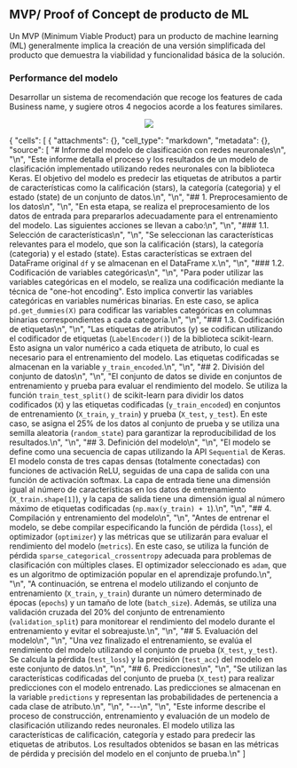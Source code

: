 
## MVP/ Proof of Concept de producto de ML 

Un MVP (Minimum Viable Product) para un producto de machine learning (ML) generalmente implica la creación de una versión simplificada del producto que demuestra la viabilidad y funcionalidad básica de la solución.

### Performance del modelo

Desarrollar un sistema de recomendación que recoge los features de cada  Business name, y sugiere otros 4 negocios acorde a los features similares.

<p align="center">
  <img src="https://github.com/AgustinBalcaza/PF_GOOGLE_YELP/blob/main/ML_Recomendaci%C3%B3n/ML_RECOMEN.png">
</p>


{
 "cells": [
  {
   "attachments": {},
   "cell_type": "markdown",
   "metadata": {},
   "source": [
    "# Informe del modelo de clasificación con redes neuronales\n",
    "\n",
    "Este informe detalla el proceso y los resultados de un modelo de clasificación implementado utilizando redes neuronales con la biblioteca Keras. El objetivo del modelo es predecir las etiquetas de atributos a partir de características como la calificación (stars), la categoría (categoria) y el estado (state) de un conjunto de datos.\n",
    "\n",
    "## 1. Preprocesamiento de los datos\n",
    "\n",
    "En esta etapa, se realiza el preprocesamiento de los datos de entrada para prepararlos adecuadamente para el entrenamiento del modelo. Las siguientes acciones se llevan a cabo:\n",
    "\n",
    "### 1.1. Selección de características\n",
    "\n",
    "Se seleccionan las características relevantes para el modelo, que son la calificación (stars), la categoría (categoria) y el estado (state). Estas características se extraen del DataFrame original `df` y se almacenan en el DataFrame `X`.\n",
    "\n",
    "### 1.2. Codificación de variables categóricas\n",
    "\n",
    "Para poder utilizar las variables categóricas en el modelo, se realiza una codificación mediante la técnica de \"one-hot encoding\". Esto implica convertir las variables categóricas en variables numéricas binarias. En este caso, se aplica `pd.get_dummies(X)` para codificar las variables categóricas en columnas binarias correspondientes a cada categoría.\n",
    "\n",
    "### 1.3. Codificación de etiquetas\n",
    "\n",
    "Las etiquetas de atributos (y) se codifican utilizando el codificador de etiquetas (`LabelEncoder()`) de la biblioteca scikit-learn. Esto asigna un valor numérico a cada etiqueta de atributo, lo cual es necesario para el entrenamiento del modelo. Las etiquetas codificadas se almacenan en la variable `y_train_encoded`.\n",
    "\n",
    "## 2. División del conjunto de datos\n",
    "\n",
    "El conjunto de datos se divide en conjuntos de entrenamiento y prueba para evaluar el rendimiento del modelo. Se utiliza la función `train_test_split()` de scikit-learn para dividir los datos codificados (`X`) y las etiquetas codificadas (`y_train_encoded`) en conjuntos de entrenamiento (`X_train`, `y_train`) y prueba (`X_test`, `y_test`). En este caso, se asigna el 25% de los datos al conjunto de prueba y se utiliza una semilla aleatoria (`random_state`) para garantizar la reproducibilidad de los resultados.\n",
    "\n",
    "## 3. Definición del modelo\n",
    "\n",
    "El modelo se define como una secuencia de capas utilizando la API `Sequential` de Keras. El modelo consta de tres capas densas (totalmente conectadas) con funciones de activación ReLU, seguidas de una capa de salida con una función de activación softmax. La capa de entrada tiene una dimensión igual al número de características en los datos de entrenamiento (`X_train.shape[1]`), y la capa de salida tiene una dimensión igual al número máximo de etiquetas codificadas (`np.max(y_train) + 1`).\n",
    "\n",
    "## 4. Compilación y entrenamiento del modelo\n",
    "\n",
    "Antes de entrenar el modelo, se debe compilar especificando la función de pérdida (`loss`), el optimizador (`optimizer`) y las métricas que se utilizarán para evaluar el rendimiento del modelo (`metrics`). En este caso, se utiliza la función de pérdida `sparse_categorical_crossentropy` adecuada para problemas de clasificación con múltiples clases. El optimizador seleccionado es `adam`, que es un algoritmo de optimización popular en el aprendizaje profundo.\n",
    "\n",
    "A continuación, se entrena el modelo utilizando el conjunto de entrenamiento (`X_train`, `y_train`) durante un número determinado de épocas (`epochs`) y un tamaño de lote (`batch_size`). Además, se utiliza una validación cruzada del 20% del conjunto de entrenamiento (`validation_split`) para monitorear el rendimiento del modelo durante el entrenamiento y evitar el sobreajuste.\n",
    "\n",
    "## 5. Evaluación del modelo\n",
    "\n",
    "Una vez finalizado el entrenamiento, se evalúa el rendimiento del modelo utilizando el conjunto de prueba (`X_test`, `y_test`). Se calcula la pérdida (`test_loss`) y la precisión (`test_acc`) del modelo en este conjunto de datos.\n",
    "\n",
    "## 6. Predicciones\n",
    "\n",
    "Se utilizan las características codificadas del conjunto de prueba (`X_test`) para realizar predicciones con el modelo entrenado. Las predicciones se almacenan en la variable `predictions` y representan las probabilidades de pertenencia a cada clase de atributo.\n",
    "\n",
    "---\n",
    "\n",
    "Este informe describe el proceso de construcción, entrenamiento y evaluación de un modelo de clasificación utilizando redes neuronales. El modelo utiliza las características de calificación, categoría y estado para predecir las etiquetas de atributos. Los resultados obtenidos se basan en las métricas de pérdida y precisión del modelo en el conjunto de prueba.\n"
   ]
